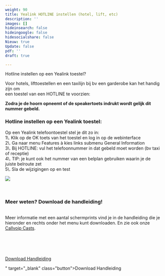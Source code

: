 ```yaml
---
weight: 90
title: Yealink HOTLINE instellen (hotel, lift, etc)
description: ''
images: []
hideinsearch: false
hideingoogle: false
hidesocialshare: false
Nieuw: true
Update: false
pdf: ''
draft: true

---
```

Hotline instellen op een Yealink toestel?  
  
Voor hotels, lifttoestellen en een taxilijn bij bv een garderobe kan het handig zijn om  
 een toestel van een HOTLINE te voorzien:   
  
**Zodra je de hoorn opneemt of de speakertoets indrukt wordt gelijk dit nummer gebeld.**   
   
<h3>Hotline instellen op een Yealink toestel:</h3>  
 Op een Yealink telefoontoestel stel je dit zo in: <br>  
1\. Klik op de OK toets van het toestel en log in op de webinterface<br>  
2\. Ga naar menu Features à kies links submenu General Information<br>  
3\. Bij HOTLINE: vul het telefoonnummer in dat gebeld moet worden (bv taxi of receptie)<br>  
4\. TIP: je kunt ook het nummer van een belplan gebruiken waarin je de juiste belroute zet <br>  
5\. Sla de wijzigingen op en test<br>  
  
![](https://res.cloudinary.com/callvoip/image/upload/v1622047980/hotline_n3hays.jpg)  
<br><br><h3>Meer weten? Download de handleiding!</h3>  
Meer informatie met een aantal schermprints vind je in de handleiding die je hieronder en rechts onder het menu kunt downloaden. En zie ook onze [Callvoip Casts](https://callvoip.nl/casts).  
<br><br><br><br>

<a href="http://files.callvoip.nl/downloads/Callvoip_verkorte_gebruikshandleiding_Yealink-IP-DECT-W53-W60.pdf" target="_blank" class="button">Download Handleiding</a>

" target="_blank" class="button">Download Handleiding</a>